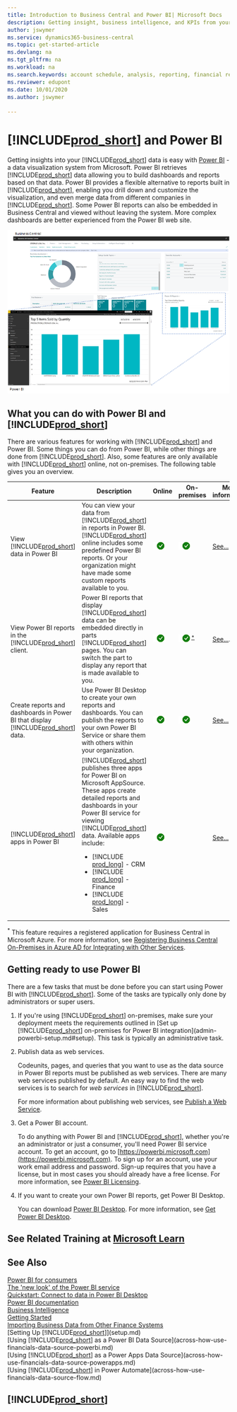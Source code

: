 ```yaml
---
title: Introduction to Business Central and Power BI| Microsoft Docs
description: Getting insight, business intelligence, and KPIs from your Business Central data is easy with the Business Central apps for Power BI.
author: jswymer
ms.service: dynamics365-business-central
ms.topic: get-started-article
ms.devlang: na
ms.tgt_pltfrm: na
ms.workload: na
ms.search.keywords: account schedule, analysis, reporting, financial report, business intelligence, KPI
ms.reviewer: edupont
ms.date: 10/01/2020
ms.author: jswymer

---
```

# [!INCLUDE[prod_short](includes/prod_short.md)] and Power BI

Getting insights into your [!INCLUDE[prod_short](includes/prod_short.md)] data is easy with [Power BI](https://powerbi.microsoft.com) - a data visualization system from Microsoft. Power BI retrieves [!INCLUDE[prod_short](includes/prod_short.md)] data allowing you to build dashboards and reports based on that data. Power BI provides a flexible alternative to reports built in [!INCLUDE[prod_short](includes/prod_short.md)], enabling you drill down and customize the visualization, and even merge data from different companies in [!INCLUDE[prod_short](includes/prod_short.md)]. Some Power BI reports can also be embedded in Business Central and viewed without leaving the system. More complex dashboards are better experienced from the Power BI web site.

![Power BI and Business Central](media/power-bi-intro.png)


## What you can do with Power BI and [!INCLUDE[prod_short](includes/prod_short.md)]

There are various features for working with [!INCLUDE[prod_short](includes/prod_short.md)] and Power BI. Some things you can do from Power BI, while other things are done from [!INCLUDE[prod_short](includes/prod_short.md)]. Also, some features are only available with [!INCLUDE[prod_short](includes/prod_short.md)] online, not on-premises. The following table gives you an overview.

|Feature|Description|Online|On-premises|More information|
|-------|-----------|--------------|-----------|----------------|
|View [!INCLUDE[prod_short](includes/prod_short.md)] data in Power BI|You can view your data from [!INCLUDE[prod_short](includes/prod_short.md)] in reports in Power BI. [!INCLUDE[prod_short](includes/prod_short.md)] online includes some predefined Power BI reports. Or your organization might have made some custom reports available to you.|![Works online](media/check.png)|![Works on-premises](media/check.png)|[See...](across-working-with-powerbi.md)|
|View Power BI reports in the [!INCLUDE[prod_short](includes/prod_short.md)] client.| Power BI reports that display [!INCLUDE[prod_short](includes/prod_short.md)] data can be embedded directly in parts [!INCLUDE[prod_short](includes/prod_short.md)] pages. You can switch the part to display any report that is made available to you. |![works online](media/check.png)|![Works on-premises](media/check.png)<sup>[*](#onprem)</sup>|[See...](across-working-with-business-central-in-powerbi.md).|
|Create reports and dashboards in Power BI that display [!INCLUDE[prod_short](includes/prod_short.md)] data.|Use Power BI Desktop to create your own reports and dashboards. You can publish the reports to your own Power BI Service or share them with others within your organization.|![Works online](media/check.png)|![works on-premises](media/check.png)|[See...](across-how-use-financials-data-source-powerbi.md)
|[!INCLUDE[prod_short](includes/prod_short.md)] apps in Power BI| [!INCLUDE[prod_short](includes/prod_short.md)] publishes three apps for Power BI on Microsoft AppSource. These apps create detailed reports and dashboards in your Power BI service for viewing [!INCLUDE[prod_short](includes/prod_short.md)] data. Available apps include: <ul><li>[!INCLUDE [prod_long](includes/prod_long.md)] - CRM </li><li>[!INCLUDE [prod_long](includes/prod_long.md)] - Finance </li><li>[!INCLUDE [prod_long](includes/prod_long.md)] - Sales </li></ul>  |![Works online](media/check.png)||[See...](across-powerbi-business-central-apps.md)

<a name="onprem"><sup>*</sup></a> This feature requires a registered application for Business Central in Microsoft Azure. For more information, see [Registering Business Central On-Premises in Azure AD for Integrating with Other Services](/dynamics365/business-central/dev-itpro/administration/register-app-azure).

## Getting ready to use Power BI

There are a few tasks that must be done before you can start using Power BI with [!INCLUDE[prod_short](includes/prod_short.md)]. Some of the tasks are typically only done by administrators or super users.

1. If you're using [!INCLUDE[prod_short](includes/prod_short.md)] on-premises, make sure your deployment meets the requirements outlined in [Set up [!INCLUDE[prod_short](includes/prod_short.md)] on-premises for Power BI integration](admin-powerbi-setup.md#setup). This task is typically an administrative task.

2. Publish data as web services.

    Codeunits, pages, and queries that you want to use as the data source in Power BI reports must be published as web services. There are many web services published by default. An easy way to find the web services is to search for *web services* in [!INCLUDE[prod_short](includes/prod_short.md)].
    
    For more information about publishing web services, see [Publish a Web Service](across-how-publish-web-service.md).

3. Get a Power BI account.

    To do anything with Power BI and [!INCLUDE[prod_short](includes/prod_short.md)], whether you're an administrator or just a consumer, you'll need Power BI service account. To get an account, go to [https://powerbi.microsoft.com](https://powerbi.microsoft.com). To sign up for an account, use your work email address and password. Sign-up requires that you have a license, but in most cases you should already have a free license. For more information, see [Power BI Licensing](admin-powerbi-setup.md#license).

4. If you want to create your own Power BI reports, get Power BI Desktop.

    You can download [Power BI Desktop](https://powerbi.microsoft.com/desktop/). For more information, see [Get Power BI Desktop](/power-bi/fundamentals/desktop-get-the-desktop).

## See Related Training at [Microsoft Learn](/learn/modules/configure-powerbi-excel-dynamics-365-business-central/index)

## See Also

[Power BI for consumers](/power-bi/consumer/end-user-consumer)  
[The 'new look' of the Power BI service](/power-bi/service-new-look)  
[Quickstart: Connect to data in Power BI Desktop](/power-bi/desktop-quickstart-connect-to-data)  
[Power BI documentation](/power-bi/)  
[Business Intelligence](bi.md)  
[Getting Started](product-get-started.md)  
[Importing Business Data from Other Finance Systems](across-import-data-configuration-packages.md)  
[Setting Up [!INCLUDE[prod_short](includes/prod_short.md)]](setup.md)  
[Using [!INCLUDE[prod_short](includes/prod_short.md)] as a Power BI Data Source](across-how-use-financials-data-source-powerbi.md)  
[Using [!INCLUDE[prod_short](includes/prod_short.md)] as a Power Apps Data Source](across-how-use-financials-data-source-powerapps.md)  
[Using [!INCLUDE[prod_short](includes/prod_short.md)] in Power Automate](across-how-use-financials-data-source-flow.md)  

## [!INCLUDE[prod_short](includes/free_trial_md.md)]  
